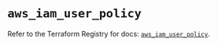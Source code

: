 # `aws_iam_user_policy`

Refer to the Terraform Registry for docs: [`aws_iam_user_policy`](https://registry.terraform.io/providers/hashicorp/aws/3.76.1/docs/resources/iam_user_policy).
